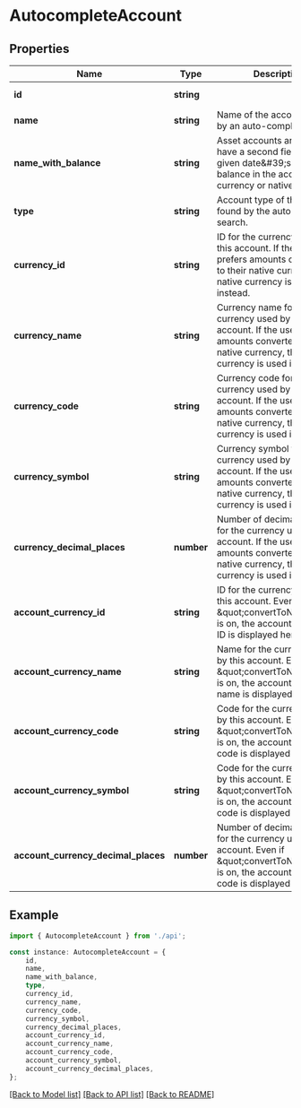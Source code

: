 # AutocompleteAccount


## Properties

Name | Type | Description | Notes
------------ | ------------- | ------------- | -------------
**id** | **string** |  | [default to undefined]
**name** | **string** | Name of the account found by an auto-complete search. | [default to undefined]
**name_with_balance** | **string** | Asset accounts and liabilities have a second field with the given date\&#39;s account balance in the account currency or native currency. | [default to undefined]
**type** | **string** | Account type of the account found by the auto-complete search. | [default to undefined]
**currency_id** | **string** | ID for the currency used by this account. If the user prefers amounts converted to their native currency, this native currency is used instead. | [default to undefined]
**currency_name** | **string** | Currency name for the currency used by this account. If the user prefers amounts converted to their native currency, this native currency is used instead. | [default to undefined]
**currency_code** | **string** | Currency code for the currency used by this account. If the user prefers amounts converted to their native currency, this native currency is used instead. | [default to undefined]
**currency_symbol** | **string** | Currency symbol for the currency used by this account. If the user prefers amounts converted to their native currency, this native currency is used instead. | [default to undefined]
**currency_decimal_places** | **number** | Number of decimal places for the currency used by this account. If the user prefers amounts converted to their native currency, this native currency is used instead. | [default to undefined]
**account_currency_id** | **string** | ID for the currency used by this account. Even if \&quot;convertToNative\&quot; is on, the account currency ID is displayed here. | [optional] [default to undefined]
**account_currency_name** | **string** | Name for the currency used by this account. Even if \&quot;convertToNative\&quot; is on, the account currency name is displayed here. | [optional] [default to undefined]
**account_currency_code** | **string** | Code for the currency used by this account. Even if \&quot;convertToNative\&quot; is on, the account currency code is displayed here. | [optional] [default to undefined]
**account_currency_symbol** | **string** | Code for the currency used by this account. Even if \&quot;convertToNative\&quot; is on, the account currency code is displayed here. | [optional] [default to undefined]
**account_currency_decimal_places** | **number** | Number of decimal places for the currency used by this account. Even if \&quot;convertToNative\&quot; is on, the account currency code is displayed here. | [optional] [default to undefined]

## Example

```typescript
import { AutocompleteAccount } from './api';

const instance: AutocompleteAccount = {
    id,
    name,
    name_with_balance,
    type,
    currency_id,
    currency_name,
    currency_code,
    currency_symbol,
    currency_decimal_places,
    account_currency_id,
    account_currency_name,
    account_currency_code,
    account_currency_symbol,
    account_currency_decimal_places,
};
```

[[Back to Model list]](../README.md#documentation-for-models) [[Back to API list]](../README.md#documentation-for-api-endpoints) [[Back to README]](../README.md)
